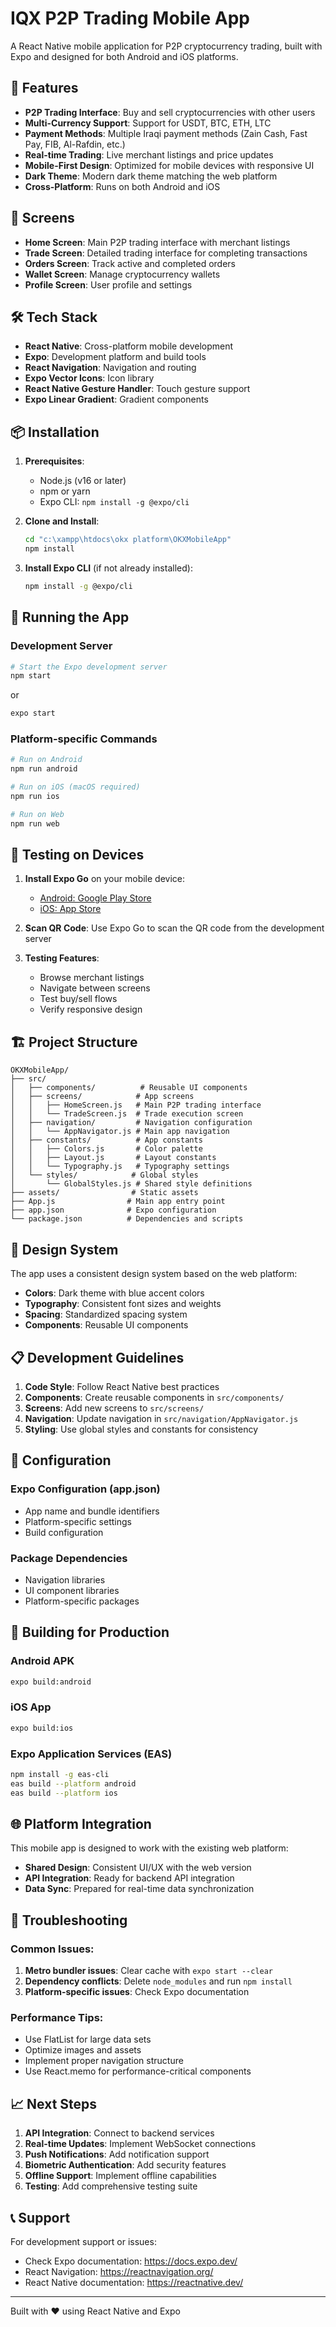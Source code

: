 # IQX P2P Trading Mobile App

A React Native mobile application for P2P cryptocurrency trading, built with Expo and designed for both Android and iOS platforms.

## 🚀 Features

- **P2P Trading Interface**: Buy and sell cryptocurrencies with other users
- **Multi-Currency Support**: Support for USDT, BTC, ETH, LTC
- **Payment Methods**: Multiple Iraqi payment methods (Zain Cash, Fast Pay, FIB, Al-Rafdin, etc.)
- **Real-time Trading**: Live merchant listings and price updates
- **Mobile-First Design**: Optimized for mobile devices with responsive UI
- **Dark Theme**: Modern dark theme matching the web platform
- **Cross-Platform**: Runs on both Android and iOS

## 📱 Screens

- **Home Screen**: Main P2P trading interface with merchant listings
- **Trade Screen**: Detailed trading interface for completing transactions
- **Orders Screen**: Track active and completed orders
- **Wallet Screen**: Manage cryptocurrency wallets
- **Profile Screen**: User profile and settings

## 🛠 Tech Stack

- **React Native**: Cross-platform mobile development
- **Expo**: Development platform and build tools
- **React Navigation**: Navigation and routing
- **Expo Vector Icons**: Icon library
- **React Native Gesture Handler**: Touch gesture support
- **Expo Linear Gradient**: Gradient components

## 📦 Installation

1. **Prerequisites**:
   - Node.js (v16 or later)
   - npm or yarn
   - Expo CLI: `npm install -g @expo/cli`

2. **Clone and Install**:
   ```bash
   cd "c:\xampp\htdocs\okx platform\OKXMobileApp"
   npm install
   ```

3. **Install Expo CLI** (if not already installed):
   ```bash
   npm install -g @expo/cli
   ```

## 🚀 Running the App

### Development Server
```bash
# Start the Expo development server
npm start
```
or
```bash
expo start
```

### Platform-specific Commands
```bash
# Run on Android
npm run android

# Run on iOS (macOS required)
npm run ios

# Run on Web
npm run web
```

## 📱 Testing on Devices

1. **Install Expo Go** on your mobile device:
   - [Android: Google Play Store](https://play.google.com/store/apps/details?id=host.exp.exponent)
   - [iOS: App Store](https://apps.apple.com/app/expo-go/id982107779)

2. **Scan QR Code**: Use Expo Go to scan the QR code from the development server

3. **Testing Features**:
   - Browse merchant listings
   - Navigate between screens
   - Test buy/sell flows
   - Verify responsive design

## 🏗 Project Structure

```
OKXMobileApp/
├── src/
│   ├── components/          # Reusable UI components
│   ├── screens/            # App screens
│   │   ├── HomeScreen.js   # Main P2P trading interface
│   │   └── TradeScreen.js  # Trade execution screen
│   ├── navigation/         # Navigation configuration
│   │   └── AppNavigator.js # Main app navigation
│   ├── constants/          # App constants
│   │   ├── Colors.js       # Color palette
│   │   ├── Layout.js       # Layout constants
│   │   └── Typography.js   # Typography settings
│   └── styles/            # Global styles
│       └── GlobalStyles.js # Shared style definitions
├── assets/                # Static assets
├── App.js                # Main app entry point
├── app.json              # Expo configuration
└── package.json          # Dependencies and scripts
```

## 🎨 Design System

The app uses a consistent design system based on the web platform:

- **Colors**: Dark theme with blue accent colors
- **Typography**: Consistent font sizes and weights
- **Spacing**: Standardized spacing system
- **Components**: Reusable UI components

## 📋 Development Guidelines

1. **Code Style**: Follow React Native best practices
2. **Components**: Create reusable components in `src/components/`
3. **Screens**: Add new screens to `src/screens/`
4. **Navigation**: Update navigation in `src/navigation/AppNavigator.js`
5. **Styling**: Use global styles and constants for consistency

## 🔧 Configuration

### Expo Configuration (app.json)
- App name and bundle identifiers
- Platform-specific settings
- Build configuration

### Package Dependencies
- Navigation libraries
- UI component libraries
- Platform-specific packages

## 📱 Building for Production

### Android APK
```bash
expo build:android
```

### iOS App
```bash
expo build:ios
```

### Expo Application Services (EAS)
```bash
npm install -g eas-cli
eas build --platform android
eas build --platform ios
```

## 🌐 Platform Integration

This mobile app is designed to work with the existing web platform:

- **Shared Design**: Consistent UI/UX with the web version
- **API Integration**: Ready for backend API integration
- **Data Sync**: Prepared for real-time data synchronization

## 🚨 Troubleshooting

### Common Issues:
1. **Metro bundler issues**: Clear cache with `expo start --clear`
2. **Dependency conflicts**: Delete `node_modules` and run `npm install`
3. **Platform-specific issues**: Check Expo documentation

### Performance Tips:
- Use FlatList for large data sets
- Optimize images and assets
- Implement proper navigation structure
- Use React.memo for performance-critical components

## 📈 Next Steps

1. **API Integration**: Connect to backend services
2. **Real-time Updates**: Implement WebSocket connections
3. **Push Notifications**: Add notification support
4. **Biometric Authentication**: Add security features
5. **Offline Support**: Implement offline capabilities
6. **Testing**: Add comprehensive testing suite

## 📞 Support

For development support or issues:
- Check Expo documentation: https://docs.expo.dev/
- React Navigation: https://reactnavigation.org/
- React Native documentation: https://reactnative.dev/

---

Built with ❤️ using React Native and Expo

